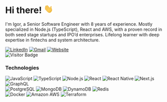 # Hi there! <img src="https://raw.githubusercontent.com/igorantun/igorantun/main/wave.gif" width="30">

I'm Igor, a Senior Software Engineer with 8 years of experience. Mostly specialized in Node.js (TypeScript), React and AWS, with a proven record in both seed stage startups and IPO’d enterprises. Lifelong learner with deep expertise in fintechs and system architecture.

[![LinkedIn](https://img.shields.io/badge/-igorantun-blue?style=flat&logo=linkedin&link=https://www.linkedin.com/in/igorantun/)](https://www.linkedin.com/in/igorantun/)
[![Gmail](https://img.shields.io/badge/-igor@antun.me-c14438?style=flat&logo=gmail&logoColor=white&link=mailto:igor@antun.me)](mailto:igor@antun.me)
[![Website](https://img.shields.io/badge/-igorantun.com-006cff?style=flat&logo=safari&link=https://igorantun.com/)](https://igorantun.com/)  
![Visitor Badge](https://visitor-badge.laobi.icu/badge?page_id=igorantun.igorantun&right_color=black)

### Technologies

![JavaScript](https://img.shields.io/badge/-JavaScript-black?style=flat&logo=javascript)
![TypeScript](https://img.shields.io/badge/-TypeScript-black?style=flat&logo=typescript)
![Node.js](https://img.shields.io/badge/-Nodejs-black?style=flat&logo=node.js)
![React](https://img.shields.io/badge/-React-black?style=flat&logo=react)
![React Native](https://img.shields.io/badge/-React%20Native-black?style=flat&logo=react)
![Next.js](https://img.shields.io/badge/-Next.js-black?style=flat&logo=next.js)
![GraphQL](https://img.shields.io/badge/-GraphQL-black?style=flat&logo=graphql)  
![PostgreSQL](https://img.shields.io/badge/-PostgreSQL-black?style=flat&logo=postgresql)
![MongoDB](https://img.shields.io/badge/-MongoDB-black?style=flat&logo=mongodb)
![DynamoDB](https://img.shields.io/badge/-DynamoDB-black?style=flat&logo=amazon-dynamodb)
![Redis](https://img.shields.io/badge/-Redis-black?style=flat&logo=Redis)  
![Docker](https://img.shields.io/badge/-Docker-black?style=flat&logo=docker)
![Amazon AWS](https://img.shields.io/badge/Amazon%20AWS-black?style=flat&logo=amazon-aws)
![Terraform](https://img.shields.io/badge/Terraform-black?style=flat&logo=terraform)
